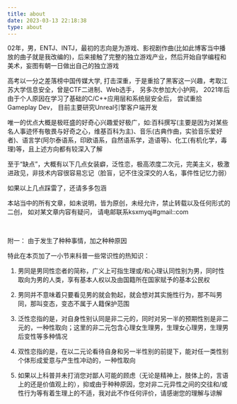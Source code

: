 ```yaml
---
title: about
date: 2023-03-13 22:18:38
type: about
---
```


02年，男，ENTJ、INTJ，最初的志向是为游戏、影视剧作曲(比如此博客当中播放的曲子就是我改编的)，后来接触了完整的独立游戏产业，然后开始自学编程和美术，妄图有朝一日做出自己的独立游戏

高考以一分之差落榜中国传媒大学, 打击深重，于是重拾了黑客这一兴趣，考取江苏大学信息安全，曾是CTF二进制、Web选手， 另多次参加大小护网， 2021年后由于个人原因在学习了基础的C/C++应用层和系统层安全后， 尝试重拾Gameplay Dev， 目前主要研究Unreal引擎客户端开发

唯一的优点大概是极旺盛的好奇心兴趣爱好极广，如:百科撰写(主要是因为对某些名人事迹怀有敬畏与好奇之心，维基百科为主)、音乐(古典作曲，实验音乐爱好者)、语言学(阿尔泰语系，印欧语系，自然语系学，造语等)、化工(有机化学，毒理)等，且上述方向都有较深入了解

至于“缺点”，大概有以下几点女装癖，泛性恋，极高浓度二次元，完美主义，极激进政见，非技术内容很容易忘记（脸盲，记不住没深交的人名，事件性记忆力弱）

如果以上几点踩雷了，还请多多包涵

本站当中的所有文章，如未说明，皆为原创，未经允许，禁止转载以及任何形式的二创， 如对某文章内容有疑问， 请电邮联系ksxmyqj#gmail::com

<br/>

附一： 由于发生了种种事情，加之种种原因

特此在本页加了一小节来科普一些常识性的热知识：

1. 男同是男同性恋者的简称，广义上可指生理或/和心理认同性别为男，同时性取向为男的人类，享有基本人权以及由国籍所在国家赋予的基本公民权

2. 男同并不意味着只要看见男的就会勃起，就会想对其实施性行为，那不叫男同，那叫变态，变态不属于人籍保护范围

3. 泛性恋指的是，对自身性别认同是非二元的，同时对另一半的预期性别是非二元的，一种性取向；这里的非二元包含心理女生理男，生理女心理男，生理男后变性等多种情况

4. 双性恋指的是，在以二元论看待自身和另一半性别的前提下，能对任一类性别个体形成爱意与产生性冲动的，一种性取向

5. 如果以上科普并未打消您对鄙人可能的顾虑（无论是精神上，肢体上的，言语上的还是价值观上的），抑或由于种种原因，您对非二元异性之间的交往和/或性行为等有着生理上的不适，我对此不作任何评价，请感谢您的理解与谅解
